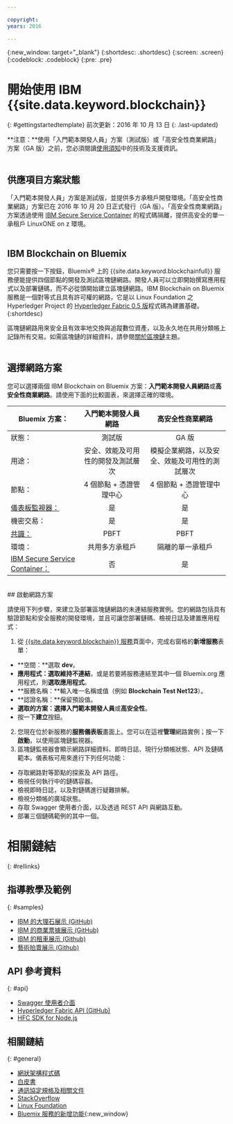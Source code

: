 ```yaml
---

copyright:
years: 2016

---
```


{:new_window: target="_blank"}
{:shortdesc: .shortdesc}
{:screen: .screen}
{:codeblock: .codeblock}
{:pre: .pre}

# 開始使用 IBM {{site.data.keyword.blockchain}}
{: #gettingstartedtemplate}
前次更新：2016 年 10 月 13 日
{: .last-updated}

**注意：**使用「入門範本開發人員」方案（測試版）或「高安全性商業網路」方案（GA 版）之前，您必須閱讀[使用須知](needtoknow.html)中的技術及支援資訊。
<br><br>

## 供應項目方案狀態

「入門範本開發人員」方案是測試版，並提供多方承租戶開發環境。「高安全性商業網路」方案已在 2016 年 10 月 20 日正式發行（GA 版）。「高安全性商業網路」方案透過使用 [IBM Secure Service Container](etn_ssc.html) 的程式碼隔離，提供高安全的單一承租戶 LinuxONE on z 環境。
<br><br>

## IBM Blockchain on Bluemix

您只需要按一下按鈕，Bluemix&reg; 上的 {{site.data.keyword.blockchainfull}} 服務便能提供四個節點的開發及測試區塊鏈網路。開發人員可以立即開始撰寫應用程式以及部署鏈碼，而不必從頭開始建立區塊鏈網路。IBM Blockchain on Bluemix 服務是一個對等式且具有許可權的網路，它是以 Linux Foundation 之 Hyperledger Project 的 [Hyperledger Fabric 0.5 版](https://github.com/hyperledger-archives/fabric/tree/v0.5-developer-preview)程式碼為建置基礎。
{:shortdesc}

區塊鏈網路用來安全且有效率地交換與追蹤數位資產，以及永久地在共用分類帳上記錄所有交易。如需區塊鏈的詳細資料，請參閱[關於區塊鏈](ibmblockchain_overview.html)主題。
<br><br>

## 選擇網路方案

您可以選擇兩個 IBM Blockchain on Bluemix 方案：**入門範本開發人員網路**或**高安全性商業網路**。請使用下面的比較圖表，來選擇正確的環境。

<!-- Commenting our for move to GA status jh 10/07/16
![](images/red_alert.png)  **The High Security Business Network** plan is a limited Beta offering; to select this plan, you must first request preapproval at [IBM Blockchain on IBM Bluemix](http://www-stage.watson.ibm.com/files/blockchain/bluemix.html). -->

| Bluemix 方案：      | 入門範本開發人員網路       | 高安全性商業網路
| ------------------------- |:--------------------------:|:-----:|
| 狀態：    | 測試版     | GA 版 |
| 用途：  |  安全、效能及可用性的開發及測試層次 |  模擬企業網路，以及安全、效能及可用性的測試層次 |
| 節點：    | 4 個節點 + 憑證管理中心     | 4 個節點 + 憑證管理中心 |
| [儀表板監視器：](ibmblockchainmonitor.html) | 是 | 是 |
| 機密交易： | 是 | 是 |
| [共識：](etn_pbft.html) | PBFT | PBFT |
| 環境：     | 共用多方承租戶 | 隔離的單一承租戶 |
| [IBM Secure Service Container：](etn_ssc.html) | 否 | 是 |

<br>
## 啟動網路方案

請使用下列步驟，來建立及部署區塊鏈網路的未連結服務實例。您的網路包括具有驗證節點和安全服務的開發環境，並且可讓您部署鏈碼、檢視日誌及建置應用程式：

1. 從 [{{site.data.keyword.blockchain}} 服務](https://console.ng.bluemix.net/catalog/services/blockchain/)頁面中，完成右窗格的**新增服務**表單：
  - **空間：**選取 **dev**。
  - **應用程式：**選取**維持不連結**，或是若要將服務連結至其中一個 Bluemix.org 應用程式，則**選取應用程式**。
  - **服務名稱：**輸入唯一名稱或值（例如 **Blockchain Test Net123**）。
  - **認證名稱：**保留預設值。
  - **選取的方案：**選擇**入門範本開發人員**或**高安全性**。
  - 按一下**建立**按鈕。
2.  您現在位於新服務的**服務儀表板**畫面上。您可以在這裡**管理**網路實例；按一下**啟動**，以使用區塊鏈監視器。
3.  區塊鏈監視器會顯示網路詳細資料、即時日誌、現行分類帳狀態、API 及鏈碼範本。儀表板可用來進行下列任何功能：
  - 存取網路對等節點的探索及 API 路徑。
  - 檢視任何執行中的鏈碼容器。
  - 檢視即時日誌，以及對鏈碼進行疑難排解。
  - 檢視分類帳的廣域狀態。
  - 存取 Swagger 使用者介面，以及透過 REST API 與網路互動。
  - 部署三個鏈碼範例的其中一個。


# 相關鏈結
{: #rellinks}
## 指導教學及範例
{: #samples}
* [IBM 的大理石展示 (GitHub)](https://github.com/IBM-Blockchain/marbles)
* [IBM 的商業票據展示 (GitHub)](https://github.com/IBM-Blockchain/cp-web#readme)
* [IBM 的租車展示 (Github)](https://github.com/IBM-Blockchain/car-lease-demo/blob/master/README.md)
* [藝術拍賣展示 (Github)](https://github.com/ITPeople-Blockchain/auction)

## API 參考資料
{: #api}
* [Swagger 使用者介面](https://obc-service-broker-staging.stage1.mybluemix.net/swagger)
* [Hyperledger Fabric API (GitHub)](https://github.com/hyperledger/fabric/tree/master/docs/API)
* [HFC SDK for Node.js](https://github.com/hyperledger/fabric/tree/master/sdk/node)

## 相關鏈結
{: #general}
* [網狀架構程式碼](https://github.com/hyperledger/fabric)
* [白皮書](https://github.com/hyperledger/hyperledger/wiki/Whitepaper-WG)
* [通訊協定規格及相關文件](https://github.com/hyperledger/fabric/tree/master/docs)
* [StackOverflow](http://stackoverflow.com/questions/tagged/hyperledger)
* [Linux Foundation](https://www.hyperledger.org/)
* [Bluemix 服務的新增功能](http://www.ng.bluemix.net/docs/whatsnew/index.html#services_category){:new_window}


<!--
[Bluemix Pricing Sheet](https://console.ng.bluemix.net/pricing/)
[IBM Bluemix Prerequisites](https://developer.ibm.com/bluemix/support/#prereqs) -->
